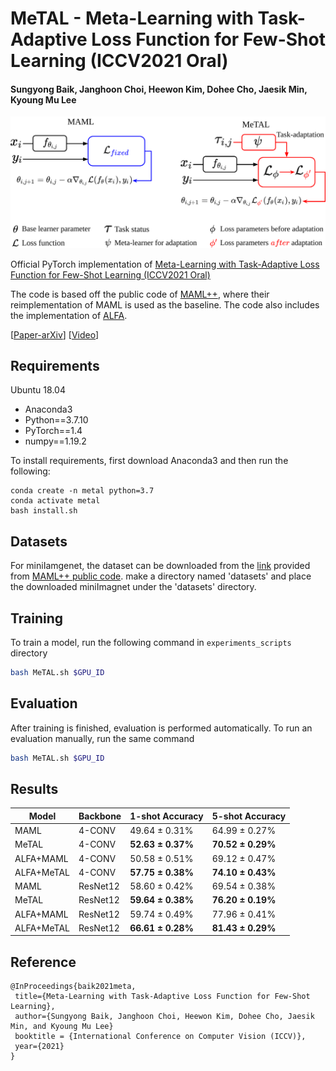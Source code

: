 # MeTAL - Meta-Learning with Task-Adaptive Loss Function for Few-Shot Learning (ICCV2021 Oral)
#### Sungyong Baik, Janghoon Choi, Heewon Kim, Dohee Cho, Jaesik Min, Kyoung Mu Lee

![](img/MeTAL_overview.png)

Official PyTorch implementation of [Meta-Learning with Task-Adaptive Loss Function for Few-Shot Learning (ICCV2021 Oral)](https://openaccess.thecvf.com/content/ICCV2021/papers/Baik_Meta-Learning_With_Task-Adaptive_Loss_Function_for_Few-Shot_Learning_ICCV_2021_paper.pdf)

The code is based off the public code of [MAML++](https://github.com/AntreasAntoniou/HowToTrainYourMAMLPytorch), where their reimplementation of MAML is used as the baseline.
The code also includes the implementation of [ALFA](https://github.com/baiksung/ALFA).

\[[Paper-arXiv](http://arxiv.org/abs/2110.03909)\] \[[Video](https://youtu.be/LHpNSSPsq_Y)\]

## Requirements

Ubuntu 18.04
- Anaconda3
- Python==3.7.10
- PyTorch==1.4
- numpy==1.19.2

To install requirements, first download Anaconda3 and then run the following:
```setup
conda create -n metal python=3.7
conda activate metal
bash install.sh
```

## Datasets
For miniIamgenet, the dataset can be downloaded from the [link](https://drive.google.com/file/d/1qQCoGoEJKUCQkk8roncWH7rhPN7aMfBr/view) provided from [MAML++ public code](https://github.com/AntreasAntoniou/HowToTrainYourMAMLPytorch).
make a directory named 'datasets' and place the downloaded miniImagnet under the 'datasets' directory.

## Training

To train a model, run the following command in `experiments_scripts` directory

```bash
bash MeTAL.sh $GPU_ID
```

## Evaluation

After training is finished, evaluation is performed automatically.
To run an evaluation manually, run the same command

```bash
bash MeTAL.sh $GPU_ID
```

## Results

|   Model   | Backbone |   1-shot Accuracy   |   5-shot Accuracy   |
|-----------|----------|---------------------|---------------------|
|MAML       |  4-CONV  |   49.64 &plusmn; 0.31%   |   64.99 &plusmn; 0.27%   |
|MeTAL      |  4-CONV  | **52.63 &plusmn; 0.37%** | **70.52 &plusmn; 0.29%** |
|ALFA+MAML  |  4-CONV  |   50.58 &plusmn; 0.51%   |   69.12 &plusmn; 0.47%   |
|ALFA+MeTAL |  4-CONV  | **57.75 &plusmn; 0.38%** | **74.10 &plusmn; 0.43%** |
|MAML       | ResNet12 |   58.60 &plusmn; 0.42%   |   69.54 &plusmn; 0.38%   |
|MeTAL      | ResNet12 | **59.64 &plusmn; 0.38%** | **76.20 &plusmn; 0.19%** |
|ALFA+MAML  | ResNet12 |   59.74 &plusmn; 0.49%   |   77.96 &plusmn; 0.41%   |
|ALFA+MeTAL | ResNet12 | **66.61 &plusmn; 0.28%** | **81.43 &plusmn; 0.29%** |


## Reference
```
@InProceedings{baik2021meta,
 title={Meta-Learning with Task-Adaptive Loss Function for Few-Shot Learning},
 author={Sungyong Baik, Janghoon Choi, Heewon Kim, Dohee Cho, Jaesik Min, and Kyoung Mu Lee}
 booktitle = {International Conference on Computer Vision (ICCV)}, 
 year={2021}
}
```
